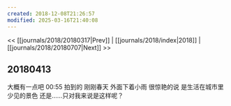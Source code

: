 ```yaml
---
created: 2018-12-08T21:26:57
modified: 2025-03-16T21:40:08
---
```


<< [[journals/2018/20180317|Prev]] | [[journals/2018/index|2018]] | [[journals/2018/20180707|Next]] >>

## 20180413

大概有一点吧 00:55 拍到的 刚刚春天 外面下着小雨 很惊艳的说 是生活在城市里少见的景色 还是......只对我来说是这样呢？
